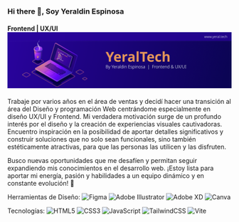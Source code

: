 ### Hi there 👋, Soy Yeraldin Espinosa
#### Frontend | UX/UI ![Banner de YeralTech](./banner.png)

Trabaje por varios años en el área de  ventas y decidí hacer una transición al área del Diseño y programación Web centrándome especialmente en diseño UX/UI y Frontend. Mi verdadera motivación surge de un profundo interés por el diseño y la creación de experiencias visuales cautivadoras. Encuentro inspiración en la posibilidad de aportar detalles significativos y construir soluciones que no solo sean funcionales, sino también estéticamente atractivas, para que las personas las utilicen y las disfruten. 

Busco nuevas oportunidades que me desafíen y permitan seguir expandiendo mis conocimientos en el desarrollo web. ¡Estoy lista para aportar mi energía, pasión y habilidades a un equipo dinámico y en constante evolución! 🚀

Herramientas de Diseño:  ![Figma](https://img.shields.io/badge/figma-%23F24E1E.svg?style=for-the-badge&logo=figma&logoColor=white) ![Adobe Illustrator](https://img.shields.io/badge/adobe%20illustrator-%23FF9A00.svg?style=for-the-badge&logo=adobe%20illustrator&logoColor=white) ![Adobe XD](https://img.shields.io/badge/Adobe%20XD-470137?style=for-the-badge&logo=Adobe%20XD&logoColor=#FF61F6) ![Canva](https://img.shields.io/badge/Canva-%2300C4CC.svg?style=for-the-badge&logo=Canva&logoColor=white) 

Tecnologías: ![HTML5](https://img.shields.io/badge/html5-%23E34F26.svg?style=for-the-badge&logo=html5&logoColor=white)  	![CSS3](https://img.shields.io/badge/css3-%231572B6.svg?style=for-the-badge&logo=css3&logoColor=white) ![JavaScript](https://img.shields.io/badge/javascript-%23323330.svg?style=for-the-badge&logo=javascript&logoColor=%23F7DF1E) ![TailwindCSS](https://img.shields.io/badge/tailwindcss-%2338B2AC.svg?style=for-the-badge&logo=tailwind-css&logoColor=white) ![Vite](https://img.shields.io/badge/vite-%23646CFF.svg?style=for-the-badge&logo=vite&logoColor=white)






